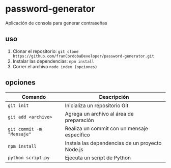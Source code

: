 # password-generator
Aplicación de consola para generar contraseñas

## uso 
1. Clonar el repositorio: `git clone https://github.com/franCordobaDeveloper/password-generator.git`
2. Instalar las dependencias: `npm install`
3. Correr el archivo `node index (opciones)`

## opciones
| Comando                 | Descripción                                |
| ----------------------- | ------------------------------------------ |
| `git init`              | Inicializa un repositorio Git               |
| `git add <archivo>`     | Agrega un archivo al área de preparación    |
| `git commit -m "Mensaje"` | Realiza un commit con un mensaje específico |
| `npm install`           | Instala las dependencias de un proyecto Node.js |
| `python script.py`      | Ejecuta un script de Python                 |
